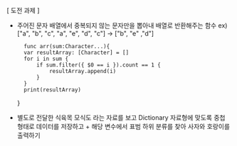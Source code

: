 [ 도전 과제 ]

- 주어진 문자 배열에서 중복되지 않는 문자만을 뽑아내 배열로 반환해주는 함수 ex) ["a", "b", "c", "a", "e", "d", "c"]  ->  ["b", "e" ,"d"]


		func arr(sum:Character...){
	    var resultArray: [Character] = []
	    for i in sum {
	        if sum.filter({ $0 == i }).count == 1 {
	            resultArray.append(i)
	        }
	    }
	    print(resultArray)
	}

- 별도로 전달한 식육목 모식도 라는 자료를 보고 Dictionary 자료형에 맞도록 중첩형태로 데이터를 저장하고  + 해당 변수에서 표범 하위 분류를 찾아 사자와 호랑이를 출력하기